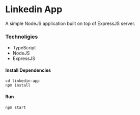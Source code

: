 # Linkedin App
A simple NodeJS application built on top of ExpressJS server.

### Technoligies

- TypeScript
- NodeJS
- ExpressJS

#### Install Dependencies

```
cd linkedin-app
npm install
```

#### Run

```
npm start
```
